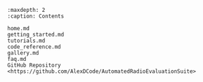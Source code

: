 <!-- File Tree -->
```{toctree}
:maxdepth: 2
:caption: Contents

home.md
getting_started.md
tutorials.md
code_reference.md
gallery.md
faq.md
GitHub Repository <https://github.com/AlexDCode/AutomatedRadioEvaluationSuite>
```
